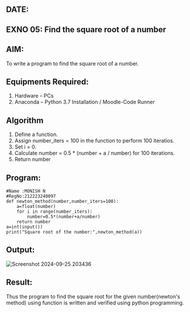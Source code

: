 
## DATE:
## EXNO 05: Find the square root of a number

## AIM:
To write a program to find the square root of a number.

## Equipments Required:
1. Hardware – PCs
2. Anaconda – Python 3.7 Installation / Moodle-Code Runner

## Algorithm
1. Define a function.
2. Assign number_iters = 100 in the function to perform 100 iteratios.
3. Set i = 0.
4. Calculate  number = 0.5 * (number + a / number) for 100 iterations.
5. Return number

## Program:
```
#Name :MONISH N
#RegNo:212223240097
def newton_method(number,number_iters=100):
    a=float(number)
    for i in range(number_iters):
        number=0.5*(number+a/number)
    return number
a=int(input())
print("Square root of the number:",newton_method(a))
```
## Output:
![Screenshot 2024-09-25 203436](https://github.com/user-attachments/assets/22cdbb6c-0355-4bd0-8844-de8b53172c3a)


## Result:
Thus the program to find the square root for the given number(newton's method) using function is written and verified using python programming.

